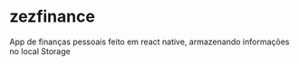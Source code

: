 # zezfinance
App de finanças pessoais feito em react native, armazenando informações no local Storage

